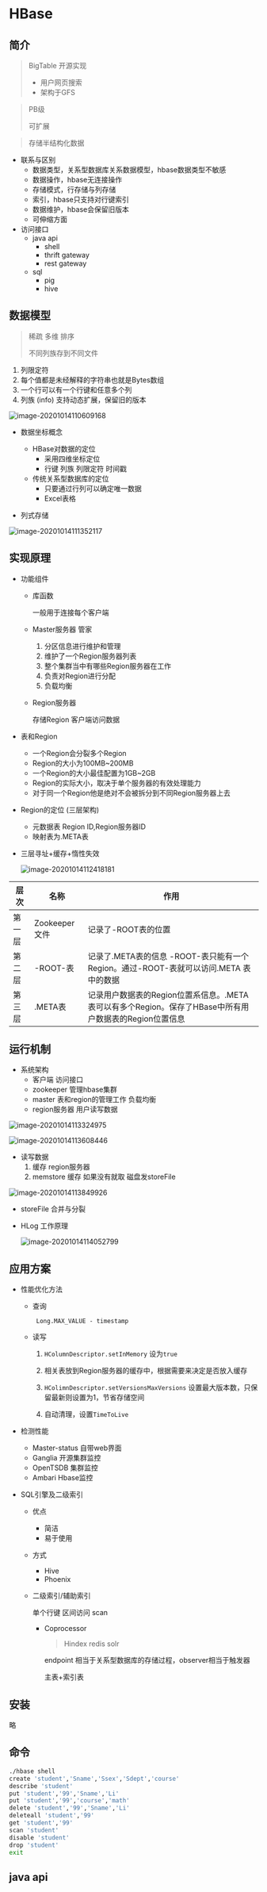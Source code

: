 # HBase

## 简介

> BigTable 开源实现
>
> - 用户网页搜索
> - 架构于GFS

> PB级
>
> 可扩展

> 存储半结构化数据

- 联系与区别
  - 数据类型，关系型数据库关系数据模型，hbase数据类型不敏感
  - 数据操作，hbase无连接操作
  - 存储模式，行存储与列存储
  - 索引，hbase只支持对行键索引
  - 数据维护，hbase会保留旧版本
  - 可伸缩方面
- 访问接口
  - java api
    - shell
    - thrift gateway
    - rest gateway
  - sql
    - pig
    - hive

## 数据模型

> 稀疏 多维 排序
>
> 不同列族存到不同文件

1. 列限定符
2. 每个值都是未经解释的字符串也就是Bytes数组
3. 一个行可以有一个行键和任意多个列
4. 列族 (info) 支持动态扩展，保留旧的版本

![image-20201014110609168](F:\project\note\_media\bigdata\image-20201014110609168.png)

- 数据坐标概念

  - HBase对数据的定位
    - 采用四维坐标定位
    - 行键 列族 列限定符 时间戳
  - 传统关系型数据库的定位
    - 只要通过行列可以确定唯一数据
    - Excel表格

- 列式存储

![image-20201014111352117](F:\project\note\_media\bigdata\image-20201014111352117.png)

## 实现原理

- 功能组件

  - 库函数 

    一般用于连接每个客户端

  - Master服务器 管家

    1. 分区信息进行维护和管理
    2. 维护了一个Region服务器列表
    3. 整个集群当中有哪些Region服务器在工作
    4. 负责对Region进行分配
    5. 负载均衡

  - Region服务器 

    存储Region 客户端访问数据

- 表和Region

  - 一个Region会分裂多个Region
  - Region的大小为100MB~200MB
  - 一个Region的大小最佳配置为1GB~2GB
  - Region的实际大小，取决于单个服务器的有效处理能力
  - 对于同一个Region他是绝对不会被拆分到不同Region服务器上去

- Region的定位 (三层架构)

  - 元数据表 Region ID,Region服务器ID
  - 映射表为.META表
- 三层寻址+缓存+惰性失效
  
  ![image-20201014112418181](F:\project\note\_media\bigdata\image-20201014112418181.png)

| 层次   | 名称          | 作用                |
| ------ | ------------- | ------------------- |
| 第一层 | Zookeeper文件 | 记录了-ROOT表的位置 |
|第二层|-ROOT-表|记录了.META表的信息 -ROOT-表只能有一个Region。通过-ROOT-表就可以访问.META 表中的数据|
|第三层|.META表|记录用户数据表的Region位置系信息。.META表可以有多个Region。保存了HBase中所有用户数据表的Region位置信息|

## 运行机制

- 系统架构
  - 客户端 访问接口
  - zookeeper 管理hbase集群
  - master 表和region的管理工作 负载均衡
  - region服务器 用户读写数据

![image-20201014113324975](F:\project\note\_media\bigdata\image-20201014113324975.png)

![image-20201014113608446](F:\project\note\_media\bigdata\image-20201014113608446.png)

- 读写数据
  1. 缓存 region服务器
  2. memstore 缓存 如果没有就取 磁盘发storeFile

![image-20201014113849926](F:\project\note\_media\bigdata\image-20201014113849926.png)

- storeFile 合并与分裂

- HLog 工作原理

  ![image-20201014114052799](F:\project\note\_media\bigdata\image-20201014114052799.png)

## 应用方案

- 性能优化方法

  - 查询

    ` Long.MAX_VALUE - timestamp`

  - 读写

    1. `HColumnDescriptor.setInMemory` 设为`true`

    2. 相关表放到Region服务器的缓存中，根据需要来决定是否放入缓存
    3. `HColimnDescriptor.setVersionsMaxVersions` 设置最大版本数，只保留最新则设置为1，节省存储空间
    4. 自动清理，设置`TimeToLive`

- 检测性能

  - Master-status 自带web界面
  - Ganglia 开源集群监控
  - OpenTSDB 集群监控
  - Ambari Hbase监控

- SQL引擎及二级索引

  - 优点

    - 简洁
    - 易于使用

  - 方式

    - Hive
    - Phoenix

  - 二级索引/辅助索引

    单个行键 区间访问 scan

    - Coprocessor

      > Hindex redis solr

      endpoint 相当于关系型数据库的存储过程，observer相当于触发器

      主表+索引表

  

## 安装

略

## 命令

```bash
./hbase shell
create 'student','Sname','Ssex','Sdept','course'
describe 'student'
put 'student','99','Sname','Li'
put 'student','99','course','math'
delete 'student','99','Sname','Li'
deleteall 'student','99'
get 'student','99'
scan 'student'
disable 'student'
drop 'student'
exit
```

## java api

